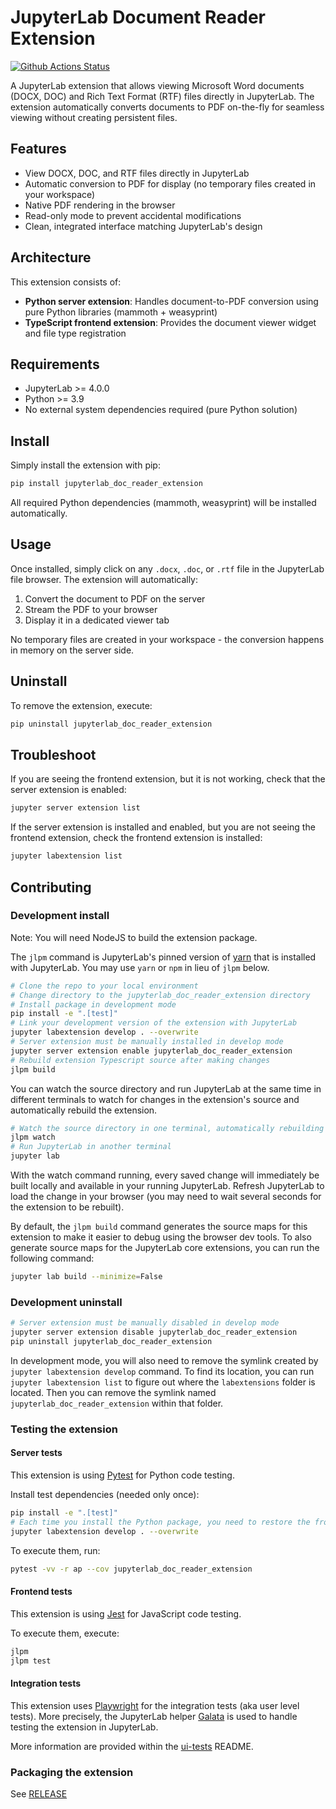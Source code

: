 # JupyterLab Document Reader Extension

[![Github Actions Status](/workflows/Build/badge.svg)](/actions/workflows/build.yml)

A JupyterLab extension that allows viewing Microsoft Word documents (DOCX, DOC) and Rich Text Format (RTF) files directly in JupyterLab. The extension automatically converts documents to PDF on-the-fly for seamless viewing without creating persistent files.

## Features

- View DOCX, DOC, and RTF files directly in JupyterLab
- Automatic conversion to PDF for display (no temporary files created in your workspace)
- Native PDF rendering in the browser
- Read-only mode to prevent accidental modifications
- Clean, integrated interface matching JupyterLab's design

## Architecture

This extension consists of:
- **Python server extension**: Handles document-to-PDF conversion using pure Python libraries (mammoth + weasyprint)
- **TypeScript frontend extension**: Provides the document viewer widget and file type registration

## Requirements

- JupyterLab >= 4.0.0
- Python >= 3.9
- No external system dependencies required (pure Python solution)

## Install

Simply install the extension with pip:

```bash
pip install jupyterlab_doc_reader_extension
```

All required Python dependencies (mammoth, weasyprint) will be installed automatically.

## Usage

Once installed, simply click on any `.docx`, `.doc`, or `.rtf` file in the JupyterLab file browser. The extension will automatically:
1. Convert the document to PDF on the server
2. Stream the PDF to your browser
3. Display it in a dedicated viewer tab

No temporary files are created in your workspace - the conversion happens in memory on the server side.

## Uninstall

To remove the extension, execute:

```bash
pip uninstall jupyterlab_doc_reader_extension
```

## Troubleshoot

If you are seeing the frontend extension, but it is not working, check
that the server extension is enabled:

```bash
jupyter server extension list
```

If the server extension is installed and enabled, but you are not seeing
the frontend extension, check the frontend extension is installed:

```bash
jupyter labextension list
```

## Contributing

### Development install

Note: You will need NodeJS to build the extension package.

The `jlpm` command is JupyterLab's pinned version of
[yarn](https://yarnpkg.com/) that is installed with JupyterLab. You may use
`yarn` or `npm` in lieu of `jlpm` below.

```bash
# Clone the repo to your local environment
# Change directory to the jupyterlab_doc_reader_extension directory
# Install package in development mode
pip install -e ".[test]"
# Link your development version of the extension with JupyterLab
jupyter labextension develop . --overwrite
# Server extension must be manually installed in develop mode
jupyter server extension enable jupyterlab_doc_reader_extension
# Rebuild extension Typescript source after making changes
jlpm build
```

You can watch the source directory and run JupyterLab at the same time in different terminals to watch for changes in the extension's source and automatically rebuild the extension.

```bash
# Watch the source directory in one terminal, automatically rebuilding when needed
jlpm watch
# Run JupyterLab in another terminal
jupyter lab
```

With the watch command running, every saved change will immediately be built locally and available in your running JupyterLab. Refresh JupyterLab to load the change in your browser (you may need to wait several seconds for the extension to be rebuilt).

By default, the `jlpm build` command generates the source maps for this extension to make it easier to debug using the browser dev tools. To also generate source maps for the JupyterLab core extensions, you can run the following command:

```bash
jupyter lab build --minimize=False
```

### Development uninstall

```bash
# Server extension must be manually disabled in develop mode
jupyter server extension disable jupyterlab_doc_reader_extension
pip uninstall jupyterlab_doc_reader_extension
```

In development mode, you will also need to remove the symlink created by `jupyter labextension develop`
command. To find its location, you can run `jupyter labextension list` to figure out where the `labextensions`
folder is located. Then you can remove the symlink named `jupyterlab_doc_reader_extension` within that folder.

### Testing the extension

#### Server tests

This extension is using [Pytest](https://docs.pytest.org/) for Python code testing.

Install test dependencies (needed only once):

```sh
pip install -e ".[test]"
# Each time you install the Python package, you need to restore the front-end extension link
jupyter labextension develop . --overwrite
```

To execute them, run:

```sh
pytest -vv -r ap --cov jupyterlab_doc_reader_extension
```

#### Frontend tests

This extension is using [Jest](https://jestjs.io/) for JavaScript code testing.

To execute them, execute:

```sh
jlpm
jlpm test
```

#### Integration tests

This extension uses [Playwright](https://playwright.dev/docs/intro) for the integration tests (aka user level tests).
More precisely, the JupyterLab helper [Galata](https://github.com/jupyterlab/jupyterlab/tree/master/galata) is used to handle testing the extension in JupyterLab.

More information are provided within the [ui-tests](./ui-tests/README.md) README.

### Packaging the extension

See [RELEASE](RELEASE.md)
